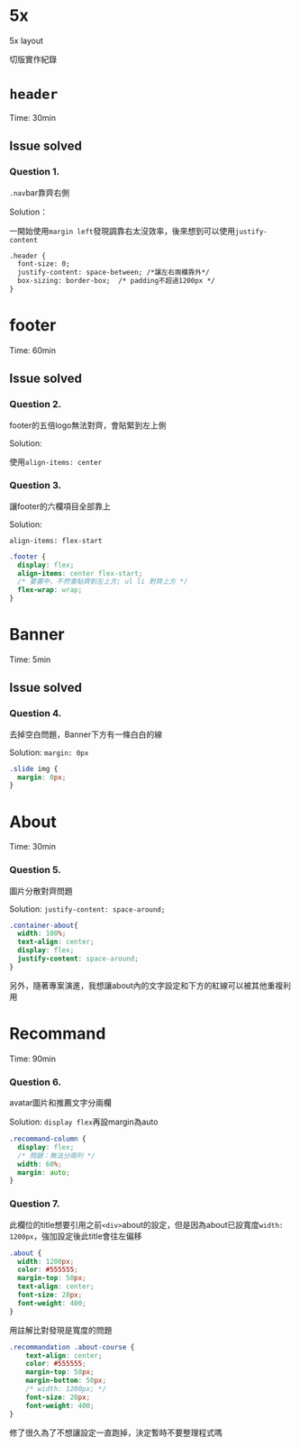 # 5x
5x layout

切版實作紀錄

# `header`

Time: 30min

## Issue solved

### Question 1.

`.nav`bar靠齊右側

Solution：

一開始使用`margin left`發現調靠右太沒效率，後來想到可以使用`justify-content`

```html
.header {
  font-size: 0;
  justify-content: space-between; /*讓左右兩欄靠外*/
  box-sizing: border-box;  /* padding不超過1200px */
}
```



# footer

Time: 60min

## Issue solved

### Question 2.

footer的五倍logo無法對齊，會貼緊到左上側

Solution:

使用`align-items: center`

### Question 3.

讓footer的六欄項目全部靠上

Solution:

`align-items: flex-start`

```css
.footer {
  display: flex;
  align-items: center flex-start;  
  /* 要置中，不然會貼齊到左上方; ul li 對齊上方 */
  flex-wrap: wrap;
}
```



# Banner

Time: 5min

## Issue solved

### Question 4.

去掉空白問題，Banner下方有一條白白的線

Solution: `margin: 0px`

```css
.slide img {
  margin: 0px;    
}
```



# About

Time: 30min

### Question 5.

圖片分散對齊問題

Solution: `justify-content: space-around;`

```css
.container-about{
  width: 100%;
  text-align: center;
  display: flex;
  justify-content: space-around;
}
```

另外，隨著專案演進，我想讓about內的文字設定和下方的紅線可以被其他重複利用



# Recommand

Time: 90min

### Question 6.

avatar圖片和推薦文字分兩欄

Solution: `display flex`再設margin為auto

```css
.recommand-column {
  display: flex;
  /* 問題：無法分兩列 */
  width: 60%;
  margin: auto;
}
```



### Question 7.

此欄位的title想要引用之前`<div>`about的設定，但是因為about已設寬度`width: 1200px`，強加設定後此title會往左偏移

```css
.about {
  width: 1200px;
  color: #555555;          
  margin-top: 50px;
  text-align: center;
  font-size: 28px;
  font-weight: 400;
}
```

用註解比對發現是寬度的問題

```scss
.recommandation .about-course {
    text-align: center;
    color: #555555;  
    margin-top: 50px;
    margin-bottom: 50px;
    /* width: 1200px; */
    font-size: 28px;
    font-weight: 400;          
}
```

修了很久為了不想讓設定一直跑掉，決定暫時不要整理程式嗎